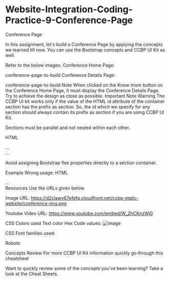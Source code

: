 # Website-Integration-Coding-Practice-9-Conference-Page

Conference Page

In this assignment, let's build a Conference Page by applying the concepts we learned till now. You can use the Bootstrap concepts and CCBP UI Kit as well.

Refer to the below images.
Conference Home Page:

conference-page-to-build
Conference Details Page:

conference-page-to-build
Note
When clicked on the Know more button on the Conference Home Page, it must display the Conference Details Page.
Try to achieve the design as close as possible.
Important Note
Warning
The CCBP UI kit works only if the value of the HTML id attribute of the container section has the prefix as section. So, the id which we specify for any section should always contain its prefix as section if you are using CCBP UI Kit.

Sections must be parallel and not nested within each other.

HTML
<div id="sectionHomePage">...</div>
<div id="sectionConferencePage">...</div>

Avoid assigning Bootstrap flex properties directly to a section container.

Example
Wrong usage:
HTML
<div id="sectionHomepage" class="d-flex">
  ...
</div>
Resources
Use the URLs given below.

Image URL: https://d2clawv67efefq.cloudfront.net/ccbp-static-website/conference-img.png

Youtube Video URL: https://www.youtube.com/embed/W_2hCKnzWj0

CSS Colors used
Text color Hex Code values:
![image](https://github.com/user-attachments/assets/596096d5-e758-4dd3-ac39-76ae49f3bc9a)


CSS Font families used:

Roboto

Concepts Review
For more CCBP UI Kit information quickly go through this cheatsheet

Want to quickly review some of the concepts you’ve been learning? Take a look at the Cheat Sheets.
